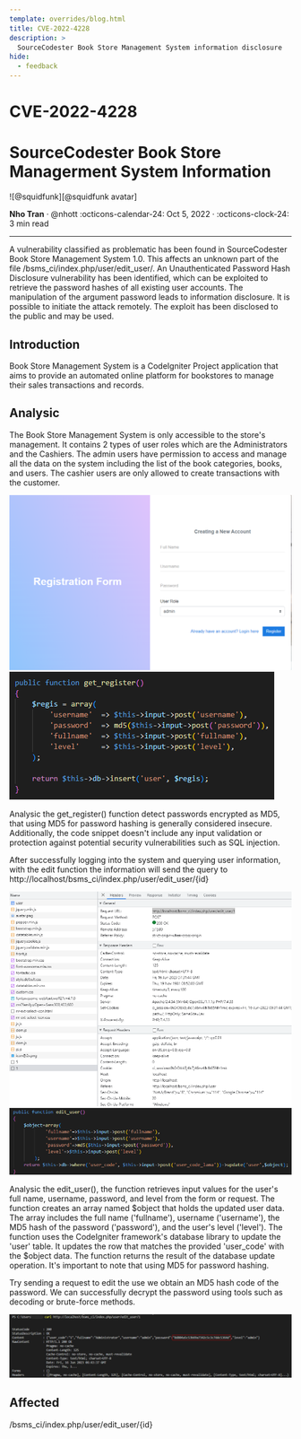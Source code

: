 ```yaml
---
template: overrides/blog.html
title: CVE-2022-4228
description: >
  SourceCodester Book Store Management System information disclosure
hide:
  - feedback
---
```


# CVE-2022-4228

# SourceCodester Book Store Managerment System Information


<aside class="mdx-author" markdown>
![@squidfunk][@squidfunk avatar]

<span>**Nho Tran** · @nhott</span>
<span>
:octicons-calendar-24: Oct 5, 2022 ·
:octicons-clock-24: 3 min read
</span>

</aside>

  [built-in search plugin]: ../../setup/setting-up-site-search.md#built-in-search-plugin
  [@squidfunk avatar]: ../../assets/author/nhoicon.png
  [insiders-4.14.0]: ../../insiders/changelog.md#4.14.0

---

A vulnerability classified as problematic has been found in SourceCodester Book Store Management System 1.0. This affects an unknown part of the file /bsms_ci/index.php/user/edit_user/. An Unauthenticated Password Hash Disclosure vulnerability has been identified, which can be exploited to retrieve the password hashes of all existing user accounts. The manipulation of the argument password leads to information disclosure. It is possible to initiate the attack remotely. The exploit has been disclosed to the public and may be used.



## Introduction

Book Store Management System is a CodeIgniter Project application that aims to provide an automated online platform for bookstores to manage their sales transactions and records.

## Analysic

The Book Store Management System is only accessible to the store's management. It contains 2 types of user roles which are the Administrators and the Cashiers. The admin users have permission to access and manage all the data on the system including the list of the book categories, books, and users. The cashier users are only allowed to create transactions with the customer.


![](CVE-2022-4228/register_form.png)
![](CVE-2022-4228/register.png)

Analysic the get_register() function detect passwords encrypted as MD5, that using MD5 for password hashing is generally considered insecure. Additionally, the code snippet doesn't include any input validation or protection against potential security vulnerabilities such as SQL injection.

After successfully logging into the system and querying user information, with the edit function the information will send the query to http://localhost/bsms_ci/index.php/user/edit_user/{id} 

![](CVE-2022-4228/request.png)
![](CVE-2022-4228/edit_user.png)

Analysic the edit_user(), the function retrieves input values for the user's full name, username, password, and level from the form or request.
The function creates an array named $object that holds the updated user data. The array includes the full name ('fullname'), username ('username'), the MD5 hash of the password ('password'), and the user's level ('level').
The function uses the CodeIgniter framework's database library to update the 'user' table. It updates the row that matches the provided 'user_code' with the $object data.
The function returns the result of the database update operation.
It's important to note that using MD5 for password hashing.

Try sending a request to edit the use we obtain an MD5 hash code of the password. We can successfully decrypt the password using tools such as decoding or brute-force methods.

![](CVE-2022-4228/password-hash.png)



## Affected

/bsms_ci/index.php/user/edit_user/{id}


